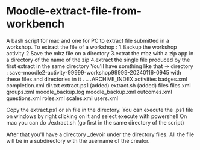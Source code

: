 # Moodle-extract-file-from-workbench
A bash script for mac and one for PC to extract file submitted in a workshop. 
To extract the file of a workshop :
1.Backup the workshop activity
2.Save the mbz file on a directory
3.extrat the mbz with a zip app in a directory of the name of the zip
4.extract the single file produced by the first extract in the same directory
You'll have somthing like that =>
directory : save-moodle2-activity-99999-workshop99999-20240116-0945
with these files and directories in it
.
..
.ARCHIVE_INDEX
activities
badges.xml
completion.xml
dir.txt
extract.ps1 (added)
extract.sh (added)
files
files.xml
groups.xml
moodle_backup.log
moodle_backup.xml
outcomes.xml
questions.xml
roles.xml
scales.xml
users.xml

Copy the extract.ps1 or sh file in the directory.
You can execute the .ps1 file on windows by right clicking on it and select execute with powershell
On mac you can do ./extract.sh (go first in the same directory of the script)

After that you'll have a directory _devoir under the directory files. All the file will be in a subdirectory with the username of the creator.

